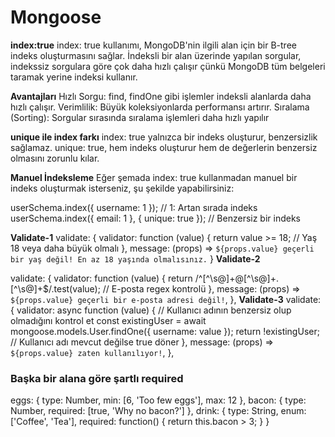 # Mongoose

**index:true**
index: true kullanımı, MongoDB'nin ilgili alan için bir B-tree indeks oluşturmasını sağlar.
İndeksli bir alan üzerinde yapılan sorgular, indekssiz sorgulara göre çok daha hızlı çalışır çünkü MongoDB tüm belgeleri taramak yerine indeksi kullanır.

**Avantajları**
Hızlı Sorgu: find, findOne gibi işlemler indeksli alanlarda daha hızlı çalışır.
Verimlilik: Büyük koleksiyonlarda performansı artırır.
Sıralama (Sorting): Sorgular sırasında sıralama işlemleri daha hızlı yapılır

**unique ile index farkı**
index: true yalnızca bir indeks oluşturur, benzersizlik sağlamaz.
unique: true, hem indeks oluşturur hem de değerlerin benzersiz olmasını zorunlu kılar.

**Manuel İndeksleme**
Eğer şemada index: true kullanmadan manuel bir indeks oluşturmak isterseniz, şu şekilde yapabilirsiniz:

userSchema.index({ username: 1 }); // 1: Artan sırada indeks
userSchema.index({ email: 1 }, { unique: true }); // Benzersiz bir indeks

**Validate-1**
validate: {
validator: function (value) {
return value >= 18; // Yaş 18 veya daha büyük olmalı
},
message: (props) => `${props.value} geçerli bir yaş değil! En az 18 yaşında olmalısınız.`
}
**Validate-2**

validate: {
validator: function (value) {
return /^[^\s@]+@[^\s@]+\.[^\s@]+$/.test(value); // E-posta regex kontrolü
      },
      message: (props) => `${props.value} geçerli bir e-posta adresi değil!`,
},
**Validate-3**
    validate: {
      validator: async function (value) {
        // Kullanıcı adının benzersiz olup olmadığını kontrol et
        const existingUser = await mongoose.models.User.findOne({ username: value });
        return !existingUser; // Kullanıcı adı mevcut değilse true döner
      },
      message: (props) => `${props.value} zaten kullanılıyor!`,
},

### Başka bir alana göre şartlı required 

  eggs: {
    type: Number,
    min: [6, 'Too few eggs'],
    max: 12
  },
  bacon: {
    type: Number,
    required: [true, 'Why no bacon?']
  },
  drink: {
    type: String,
    enum: ['Coffee', 'Tea'],
    required: function() {
      return this.bacon > 3;
    }
  }
